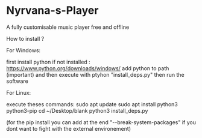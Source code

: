 # Nyrvana-s-Player
A fully customisable music player free and offline

How to install ?

For Windows:

first install python if not installed : https://www.python.org/downloads/windows/
add python to path (important)
and then execute with ptyhon "install_deps.py"
then run the software


For Linux:

execute theses commands:
sudo apt update
sudo apt install python3 python3-pip
cd ~/Desktop/blank
python3 install_deps.py

(for the pip install you can add at the end "--break-system-packages" if you dont want to fight with the external environement)
